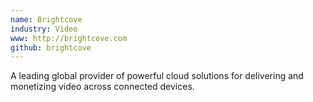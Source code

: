 ```yaml
---
name: Brightcove
industry: Video
www: http://brightcove.com
github: brightcove
---
```

A leading global provider of powerful cloud solutions for delivering and monetizing video across connected devices.
